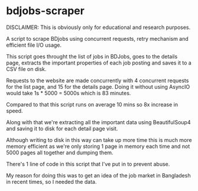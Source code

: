 # bdjobs-scraper
DISCLAIMER: This is obviously only for educational and research purposes.

A script to scrape BDjobs using concurrent requests, retry mechanism and efficient file I/O usage.

This script goes throught the list of jobs in BDJobs, goes to the details page, extracts the important properties of each job posting and saves it to a CSV file on disk.

Requests to the website are made concurrently with 4 concurrent requests for the list page, and 15 for the details page. Doing it without using AsyncIO would take 1s * 5000 = 5000s which is 83 minutes.

Compared to that this script runs on average 10 mins so 8x increase in speed.

Along with that we're extracting all the important data using BeautifulSoup4 and saving it to disk for each detail page visit.

Although writing to disk in this way can take up more time this is much more memory efficient as we're only storing 1 page in memory each time and not 5000 pages all together and dumping them.

There's 1 line of code in this script that I've put in to prevent abuse.

My reason for doing this was to get an idea of the job market in Bangladesh in recent times, so I needed the data.
